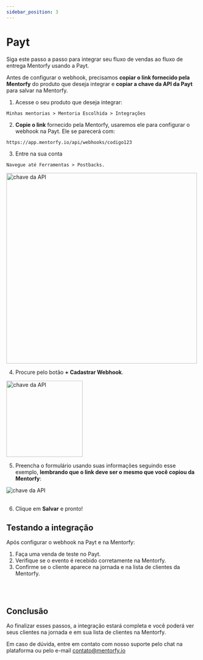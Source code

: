 ```yaml
---
sidebar_position: 3
---
```


# Payt

Siga este passo a passo para integrar seu fluxo de vendas ao fluxo de entrega Mentorfy usando a Payt.

Antes de configurar o webhook, precisamos **copiar o link fornecido pela Mentorfy** do produto que deseja integrar e **copiar a chave da API da Payt** para salvar na Mentorfy.

1. Acesse o seu produto que deseja integrar:
```
Minhas mentorias > Mentoria Escolhida > Integrações
```

2. **Copie o link** fornecido pela Mentorfy, usaremos ele para configurar o webhook na Payt. Ele se parecerá com:
```
https://app.mentorfy.io/api/webhooks/codigo123
```

3. Entre na sua conta
```
Navegue até Ferramentas > Postbacks.
```
<img src="/docs/img/payt_postbacks.jpg" height="500" alt="chave da API"  /> 
<br/>

4. Procure pelo botão **+ Cadastrar Webhook**.

<img src="/docs/img/payt_cadastrar.jpg" height="200" alt="chave da API" /> 
<br/>

5. Preencha o formulário usando suas informações seguindo esse exemplo, **lembrando que o link deve ser o mesmo que você copiou da Mentorfy**:

<img src="/docs/img/payt_form1.jpg" alt="chave da API" />
<br/>
<br/>

6. Clique em **Salvar** e pronto!

## Testando a integração

Após configurar o webhook na Payt e na Mentorfy:

1. Faça uma venda de teste no Payt.
2. Verifique se o evento é recebido corretamente na Mentorfy.
3. Confirme se o cliente aparece na jornada e na lista de clientes da Mentorfy.

<br/>
<br/>

## Conclusão

Ao finalizar esses passos, a integração estará completa e você poderá ver seus clientes na jornada e em sua lista de clientes na Mentorfy.

Em caso de dúvida, entre em contato com nosso suporte pelo chat na plataforma ou pelo e-mail contato@mentorfy.io
